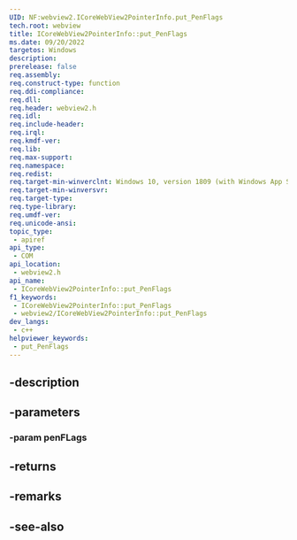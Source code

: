 ```yaml
---
UID: NF:webview2.ICoreWebView2PointerInfo.put_PenFlags
tech.root: webview
title: ICoreWebView2PointerInfo::put_PenFlags
ms.date: 09/20/2022
targetos: Windows
description: 
prerelease: false
req.assembly: 
req.construct-type: function
req.ddi-compliance: 
req.dll: 
req.header: webview2.h
req.idl: 
req.include-header: 
req.irql: 
req.kmdf-ver: 
req.lib: 
req.max-support: 
req.namespace: 
req.redist: 
req.target-min-winverclnt: Windows 10, version 1809 (with Windows App SDK 1.1 or later)
req.target-min-winversvr: 
req.target-type: 
req.type-library: 
req.umdf-ver: 
req.unicode-ansi: 
topic_type:
 - apiref
api_type:
 - COM
api_location:
 - webview2.h
api_name:
 - ICoreWebView2PointerInfo::put_PenFlags
f1_keywords:
 - ICoreWebView2PointerInfo::put_PenFlags
 - webview2/ICoreWebView2PointerInfo::put_PenFlags
dev_langs:
 - c++
helpviewer_keywords:
 - put_PenFlags
---
```


## -description

## -parameters

### -param penFLags

## -returns

## -remarks

## -see-also

